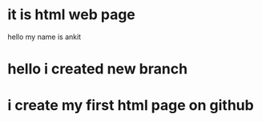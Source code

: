 # it is html web page 
hello my name is ankit 

# hello i created new branch 
# i create my first html page on github 
